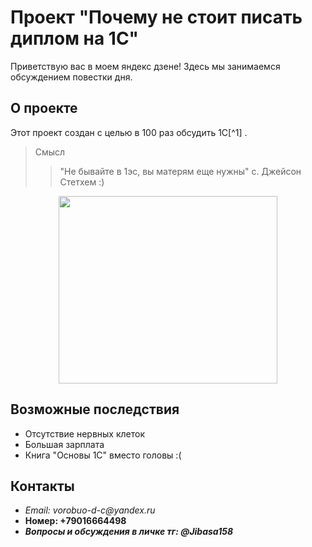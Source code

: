 # Проект "Почему не стоит писать диплом на 1С"

Приветствую вас в моем яндекс дзене! Здесь мы занимаемся обсуждением повестки дня.

## О проекте

Этот проект создан с целью в 100 раз обсудить 1C[^1] .

>Смысл
>>"Не бывайте в 1эс, вы матерям еще нужны"
с. Джейсон Стетхем :)
<p align="center">
  <img width="350" height="300" src="/Test/stet.jpg">
</p>

## Возможные последствия

- Отсутствие нервных клеток
- Большая зарплата
- Книга "Основы 1С" вместо головы :(

## Контакты

- _Email: vorobuo-d-c@yandex.ru_
- __Номер: +79016664498__
- ___Вопросы и обсуждения в личке тг: @Jibasa158___

